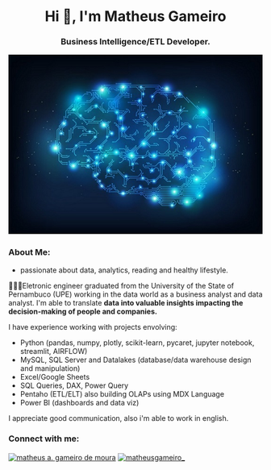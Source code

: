 <h1 align="center">Hi 👋, I'm Matheus Gameiro</h1>
<h3 align="center">Business Intelligence/ETL Developer.</h3>

<p align='center'>
    <img src='digital-brain.jpg'<
</p>

### About Me:

- passionate about data, analytics, reading and healthy lifestyle.

👨🏻‍💻Eletronic engineer graduated from the University of the State of Pernambuco (UPE) working in the data world as a business analyst and data analyst. I'm able to translate **data into valuable insights impacting the decision-making of people and companies.**

I have experience working with projects envolving:
- Python (pandas, numpy, plotly, scikit-learn, pycaret, jupyter notebook, streamlit, AIRFLOW)
- MySQL, SQL Server and Datalakes (database/data warehouse design and manipulation)
- Excel/Google Sheets
- SQL Queries, DAX, Power Query
- Pentaho (ETL/ELT) also building OLAPs using MDX Language
- Power BI (dashboards and data viz)

I appreciate good communication, also i'm able to work in english.
 
<h3 align="left">Connect with me:</h3>
<p align="left">
<a href="https://linkedin.com/in/matheus-a-gameiro-de-moura-72500716a" target="blank"><img align="center" src="https://raw.githubusercontent.com/rahuldkjain/github-profile-readme-generator/master/src/images/icons/Social/linked-in-alt.svg" alt="matheus a. gameiro de moura" height="30" width="40" /></a>
<a href="https://instagram.com/matheusgameiro_" target="blank"><img align="center" src="https://raw.githubusercontent.com/rahuldkjain/github-profile-readme-generator/master/src/images/icons/Social/instagram.svg" alt="matheusgameiro_" height="30" width="40" /></a>
</p>

